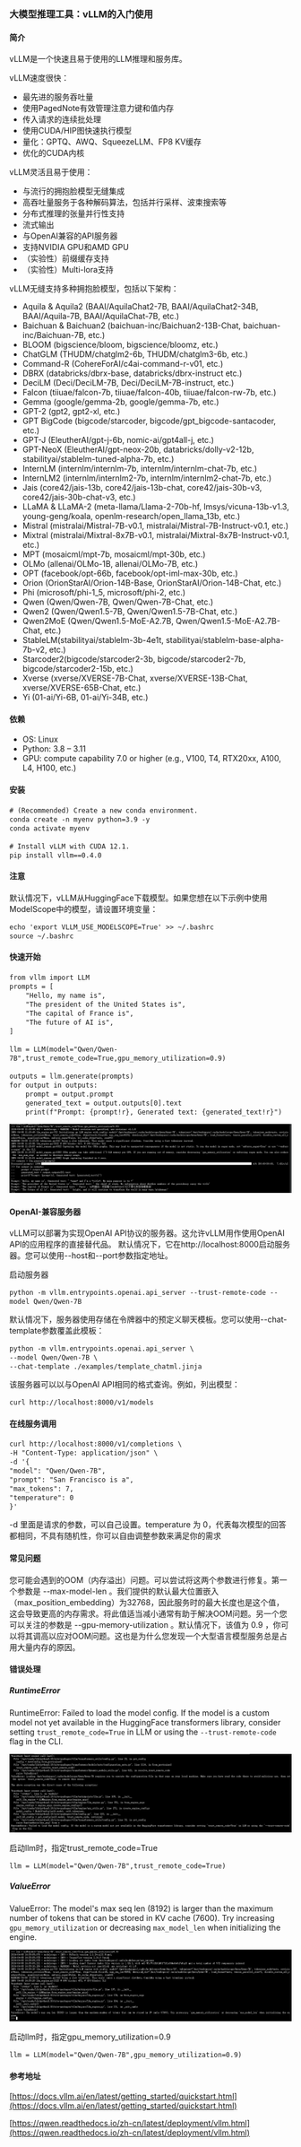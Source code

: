 ### 大模型推理工具：vLLM的入门使用

#### 简介
vLLM是一个快速且易于使用的LLM推理和服务库。

vLLM速度很快：

- 最先进的服务吞吐量
- 使用PagedNote有效管理注意力键和值内存
- 传入请求的连续批处理
- 使用CUDA/HIP图快速执行模型
- 量化：GPTQ、AWQ、SqueezeLLM、FP8 KV缓存
- 优化的CUDA内核

vLLM灵活且易于使用：

- 与流行的拥抱脸模型无缝集成
- 高吞吐量服务于各种解码算法，包括并行采样、波束搜索等
- 分布式推理的张量并行性支持
- 流式输出
- 与OpenAI兼容的API服务器
- 支持NVIDIA GPU和AMD GPU
- （实验性）前缀缓存支持
- （实验性）Multi-lora支持

vLLM无缝支持多种拥抱脸模型，包括以下架构：

- Aquila & Aquila2 (BAAI/AquilaChat2-7B, BAAI/AquilaChat2-34B, BAAI/Aquila-7B, BAAI/AquilaChat-7B, etc.)
- Baichuan & Baichuan2 (baichuan-inc/Baichuan2-13B-Chat, baichuan-inc/Baichuan-7B, etc.)
- BLOOM (bigscience/bloom, bigscience/bloomz, etc.)
- ChatGLM (THUDM/chatglm2-6b, THUDM/chatglm3-6b, etc.)
- Command-R (CohereForAI/c4ai-command-r-v01, etc.)
- DBRX (databricks/dbrx-base, databricks/dbrx-instruct etc.)
- DeciLM (Deci/DeciLM-7B, Deci/DeciLM-7B-instruct, etc.)
- Falcon (tiiuae/falcon-7b, tiiuae/falcon-40b, tiiuae/falcon-rw-7b, etc.)
- Gemma (google/gemma-2b, google/gemma-7b, etc.)
- GPT-2 (gpt2, gpt2-xl, etc.)
- GPT BigCode (bigcode/starcoder, bigcode/gpt_bigcode-santacoder, etc.)
- GPT-J (EleutherAI/gpt-j-6b, nomic-ai/gpt4all-j, etc.)
- GPT-NeoX (EleutherAI/gpt-neox-20b, databricks/dolly-v2-12b, stabilityai/stablelm-tuned-alpha-7b, etc.)
- InternLM (internlm/internlm-7b, internlm/internlm-chat-7b, etc.)
- InternLM2 (internlm/internlm2-7b, internlm/internlm2-chat-7b, etc.)
- Jais (core42/jais-13b, core42/jais-13b-chat, core42/jais-30b-v3, core42/jais-30b-chat-v3, etc.)
- LLaMA & LLaMA-2 (meta-llama/Llama-2-70b-hf, lmsys/vicuna-13b-v1.3, young-geng/koala, openlm-research/open_llama_13b, etc.)
- Mistral (mistralai/Mistral-7B-v0.1, mistralai/Mistral-7B-Instruct-v0.1, etc.)
- Mixtral (mistralai/Mixtral-8x7B-v0.1, mistralai/Mixtral-8x7B-Instruct-v0.1, etc.)
- MPT (mosaicml/mpt-7b, mosaicml/mpt-30b, etc.)
- OLMo (allenai/OLMo-1B, allenai/OLMo-7B, etc.)
- OPT (facebook/opt-66b, facebook/opt-iml-max-30b, etc.)
- Orion (OrionStarAI/Orion-14B-Base, OrionStarAI/Orion-14B-Chat, etc.)
- Phi (microsoft/phi-1_5, microsoft/phi-2, etc.)
- Qwen (Qwen/Qwen-7B, Qwen/Qwen-7B-Chat, etc.)
- Qwen2 (Qwen/Qwen1.5-7B, Qwen/Qwen1.5-7B-Chat, etc.)
- Qwen2MoE (Qwen/Qwen1.5-MoE-A2.7B, Qwen/Qwen1.5-MoE-A2.7B-Chat, etc.)
- StableLM(stabilityai/stablelm-3b-4e1t, stabilityai/stablelm-base-alpha-7b-v2, etc.)
- Starcoder2(bigcode/starcoder2-3b, bigcode/starcoder2-7b, bigcode/starcoder2-15b, etc.)
- Xverse (xverse/XVERSE-7B-Chat, xverse/XVERSE-13B-Chat, xverse/XVERSE-65B-Chat, etc.)
- Yi (01-ai/Yi-6B, 01-ai/Yi-34B, etc.)

#### 依赖
- OS: Linux
- Python: 3.8 – 3.11
- GPU: compute capability 7.0 or higher (e.g., V100, T4, RTX20xx, A100, L4, H100, etc.)

#### 安装
```
# (Recommended) Create a new conda environment.
conda create -n myenv python=3.9 -y
conda activate myenv

# Install vLLM with CUDA 12.1.
pip install vllm==0.4.0
```

#### 注意
默认情况下，vLLM从HuggingFace下载模型。如果您想在以下示例中使用ModelScope中的模型，请设置环境变量：
```
echo 'export VLLM_USE_MODELSCOPE=True' >> ~/.bashrc
source ~/.bashrc
```

#### 快速开始
```
from vllm import LLM
prompts = [
    "Hello, my name is",
    "The president of the United States is",
    "The capital of France is",
    "The future of AI is",
]

llm = LLM(model="Qwen/Qwen-7B",trust_remote_code=True,gpu_memory_utilization=0.9) 

outputs = llm.generate(prompts)
for output in outputs:
    prompt = output.prompt
    generated_text = output.outputs[0].text
    print(f"Prompt: {prompt!r}, Generated text: {generated_text!r}")
```

![alt text](image-1.png)

#### OpenAI-兼容服务器
vLLM可以部署为实现OpenAI API协议的服务器。这允许vLLM用作使用OpenAI API的应用程序的直接替代品。 默认情况下，它在http://localhost:8000启动服务器。您可以使用--host和--port参数指定地址。

启动服务器
```
python -m vllm.entrypoints.openai.api_server --trust-remote-code --model Qwen/Qwen-7B
```

默认情况下，服务器使用存储在令牌器中的预定义聊天模板。您可以使用--chat-template参数覆盖此模板：

```
python -m vllm.entrypoints.openai.api_server \
--model Qwen/Qwen-7B \
--chat-template ./examples/template_chatml.jinja
```

该服务器可以以与OpenAI API相同的格式查询。例如，列出模型：

```
curl http://localhost:8000/v1/models
```

#### 在线服务调用
```
curl http://localhost:8000/v1/completions \
-H "Content-Type: application/json" \
-d '{
"model": "Qwen/Qwen-7B",
"prompt": "San Francisco is a",
"max_tokens": 7,
"temperature": 0
}'
```

-d 里面是请求的参数，可以自己设置。temperature 为 0，代表每次模型的回答都相同，不具有随机性，你可以自由调整参数来满足你的需求

#### 常见问题
您可能会遇到的OOM（内存溢出）问题。可以尝试将这两个参数进行修复。第一个参数是 --max-model-len 。我们提供的默认最大位置嵌入（max_position_embedding）为32768，因此服务时的最大长度也是这个值，这会导致更高的内存需求。将此值适当减小通常有助于解决OOM问题。另一个您可以关注的参数是 --gpu-memory-utilization 。默认情况下，该值为 0.9 ，你可以将其调高以应对OOM问题。这也是为什么您发现一个大型语言模型服务总是占用大量内存的原因。

#### 错误处理
##### RuntimeError
RuntimeError: Failed to load the model config. If the model is a custom model not yet available in the HuggingFace transformers library, consider setting `trust_remote_code=True` in LLM or using the `--trust-remote-code` flag in the CLI.

![alt text](image.png)

启动llm时，指定trust_remote_code=True
```
llm = LLM(model="Qwen/Qwen-7B",trust_remote_code=True) 
```

##### ValueError
ValueError: The model's max seq len (8192) is larger than the maximum number of tokens that can be stored in KV cache (7600). Try increasing `gpu_memory_utilization` or decreasing `max_model_len` when initializing the engine.

![alt text](image-2.png)

启动llm时，指定gpu_memory_utilization=0.9
```
llm = LLM(model="Qwen/Qwen-7B",gpu_memory_utilization=0.9)
```

#### 参考地址

[https://docs.vllm.ai/en/latest/getting_started/quickstart.html](https://docs.vllm.ai/en/latest/getting_started/quickstart.html)

[https://qwen.readthedocs.io/zh-cn/latest/deployment/vllm.html](https://qwen.readthedocs.io/zh-cn/latest/deployment/vllm.html)
